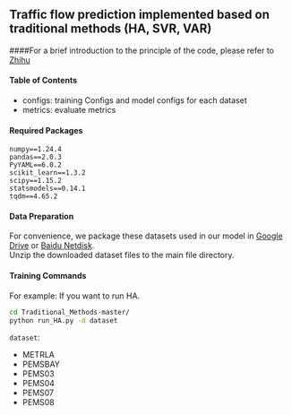 ## Traffic flow prediction implemented based on traditional methods (HA, SVR, VAR)

####For a brief introduction to the principle of the code, please refer to [Zhihu](https://zhuanlan.zhihu.com/p/28094518761)

#### Table of Contents
* configs: training Configs and model configs for each dataset
* metrics: evaluate metrics

#### Required Packages

```
numpy==1.24.4
pandas==2.0.3
PyYAML==6.0.2
scikit_learn==1.3.2
scipy==1.15.2
statsmodels==0.14.1
tqdm==4.65.2
```

#### Data Preparation
For convenience, we package these datasets used in our model in [Google Drive](https://drive.google.com/file/d/1VoZgubahWLNNg7Jn1-WzPdPvc1z4Tf3H/view?usp=drive_link) or [Baidu Netdisk](https://pan.baidu.com/s/1s2psErR6Kjfl-Lxu54Nwcg?pwd=sq66 
).  
Unzip the downloaded dataset files to the main file directory.

#### Training Commands
For example: If you want to run HA.

```bash
cd Traditional_Methods-master/
python run_HA.py -d dataset
```

`dataset`:
- METRLA
- PEMSBAY
- PEMS03
- PEMS04
- PEMS07
- PEMS08

